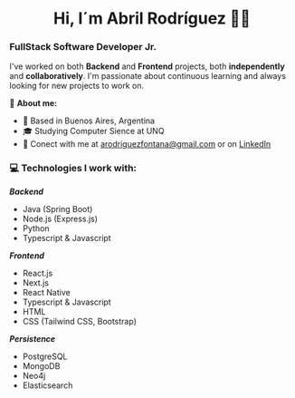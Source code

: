 <h1 align="center"> Hi, I´m Abril Rodríguez 👋🏼 </h1>

### FullStack Software Developer Jr.

I've worked on both **Backend** and **Frontend** projects, both **independently** and **collaboratively**. I'm passionate about continuous learning and always looking for new projects to work on.

🔎 **About me:**
- 📍 Based in Buenos Aires, Argentina
- 🎓 Studying Computer Sience at UNQ
- 💌 Conect with me at [arodriguezfontana@gmail.com](mailto:arodriguezfontana@gmail.com) or on [LinkedIn](https://www.linkedin.com/in/rodriguezfontana)

<h3>💻 Technologies I work with:</h3>

***Backend***
- Java (Spring Boot)
- Node.js (Express.js)
- Python
- Typescript & Javascript

***Frontend***
- React.js
- Next.js
- React Native
- Typescript & Javascript
- HTML
- CSS (Tailwind CSS, Bootstrap)

***Persistence***
- PostgreSQL
- MongoDB
- Neo4j
- Elasticsearch

